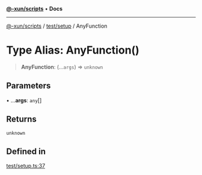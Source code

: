 [**@-xun/scripts**](../../../README.md) • **Docs**

***

[@-xun/scripts](../../../README.md) / [test/setup](../README.md) / AnyFunction

# Type Alias: AnyFunction()

> **AnyFunction**: (...`args`) => `unknown`

## Parameters

• ...**args**: `any`[]

## Returns

`unknown`

## Defined in

[test/setup.ts:37](https://github.com/Xunnamius/xscripts/blob/b9218ee5f94be5da6a48d961950ed32307ad7f96/test/setup.ts#L37)
